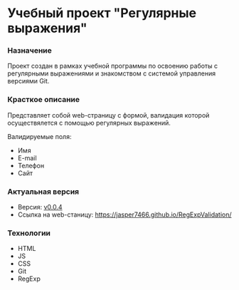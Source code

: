 # Учебный проект "Регулярные выражения"

### Назначение

Проект создан в рамках учебной программы по освоению работы с регулярными выражениями и знакомством с системой управления версиями Git.

### Красткое описание

Представляет собой web-страницу с формой, валидация которой осуществялется с помощью регулярных выражений.

Валидируемые поля:

 - Имя
 - E-mail
 - Телефон
 - Сайт

### Актуальная версия

 - Версия: [v0.0.4](https://github.com/jasper7466/RegExpValidation/tree/v0.0.4)
 - Ссылка на web-станицу: https://jasper7466.github.io/RegExpValidation/
 
### Технологии

 - HTML
 - JS
 - CSS
 - Git
 - RegExp